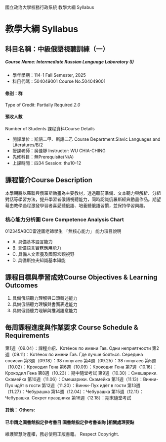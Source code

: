 國立政治大學校務行政系統 教學大綱 Syllabus
# 教學大綱 Syllabus
##  科目名稱：中級俄語視聽訓練（一）
#####  Course Name: Intermediate Russian Language Laboratory (I)
  * 學年學期：114-1 Fall Semester, 2025 
  * 科目代碼：504049001 Course No.504049001
#### 修別：群
Type of Credit: Partially Required 
_2.0_
#### 預收人數
Number of Students
課程資料Course Details
  * 開課單位：斯語二甲、斯語二乙 Course Department:Slavic Languages and Literatures/B/2 
  * 授課老師：吳佳靜 Instructor: WU CHIA-CHING 
  * 先修科目：無Prerequisite(N/A)
  * 上課時間：四34 Session: thu10-12
##  課程簡介Course Description
本學期將以蘇聯與俄羅斯動畫為主要教材，透過聽前準備、文本聽力與解析、分組對話等學習方法，提升學習者俄語視聽能力，同時認識俄羅斯經典動畫作品。期望藉由教學過程激發學習者喜愛聽俄語、培養聽俄語習慣，並保持學習興趣。
###  核心能力分析圖 Core Competence Analysis Chart
012345ABCD雷達圖老師學生
「無核心能力」 
能力項目說明
  * A. 具備基本語言能力
  * B. 具備語言實務應用能力
  * C. 具備人文素養及國際宏觀視野
  * D. 具備斯拉夫知識基本知能
##  課程目標與學習成效Course Objectives & Learning Outcomes 
  1. 具備俄語聽力理解與口頭轉述能力
  2. 具備俄語聽力理解與書面表達能力
  3. 具備俄語聽力理解與推測語意能力
##  每周課程進度與作業要求 Course Schedule & Requirements
第1週（09.04）：課程介紹、Котёнок по имени Гав. Одни неприятности
第2週（09.11）：Котёнок по имени Гав. Где лучше бояться. Середина сосиски
第3週（09.18）：38 попугаев
第4週（09.25）：38 попугаев
第5週（10.02）：Крокодил Гена
第6週（10.09）：Крокодил Гена
第7週（10.16）：Крокодил Гена
第8週（10.23）：期中隨堂考試
第9週（10.30）：Смешарики. Скамейка
第10週（11.06）：Смешарики. Скамейка
第11週（11.13）：Винни-Пух идёт в гости
第12週（11.20）：Винни-Пух идёт в гости
第13週（11.27）：Чебурашка
第14週（12.04）：Чебурашка
第15週（12.11）：Чебурашка. Секрет праздника
第16週（12.18）：期末隨堂考試
####  其他： Others:
####  已申請之圖書館指定參考書目  圖書館指定參考書查詢 |相關處理要點
維護智慧財產權，務必使用正版書籍。 Respect Copyright.